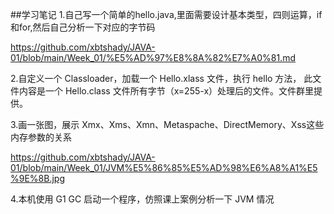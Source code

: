##学习笔记
1.自己写一个简单的hello.java,里面需要设计基本类型，四则运算，if和for,然后自己分析一下对应的字节码

https://github.com/xbtshady/JAVA-01/blob/main/Week_01/%E5%AD%97%E8%8A%82%E7%A0%81.md

2.自定义一个 Classloader，加载一个 Hello.xlass 文件，执行 hello 方法， 此文件内容是一个 Hello.class 文件所有字节（x=255-x）处理后的文件。文件群里提供。


3.画一张图，展示 Xmx、Xms、Xmn、Metaspache、DirectMemory、Xss这些内存参数的关系

https://github.com/xbtshady/JAVA-01/blob/main/Week_01/JVM%E5%86%85%E5%AD%98%E6%A8%A1%E5%9E%8B.jpg

4.本机使用 G1 GC 启动一个程序，仿照课上案例分析一下 JVM 情况